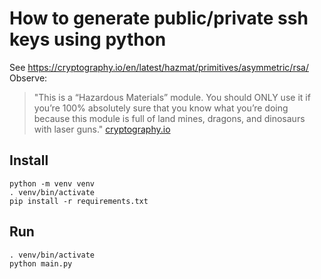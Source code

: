 # How to generate public/private ssh keys using python

See https://cryptography.io/en/latest/hazmat/primitives/asymmetric/rsa/
Observe:

> "This is a “Hazardous Materials” module. You should ONLY use it if you’re 100% absolutely sure that you know what you’re doing because this module is full of land mines, dragons, and dinosaurs with laser guns." [cryptography.io](https://cryptography.io/en/latest/hazmat/primitives/asymmetric/rsa/)

## Install
```
python -m venv venv
. venv/bin/activate
pip install -r requirements.txt
```

## Run
```
. venv/bin/activate
python main.py
```

